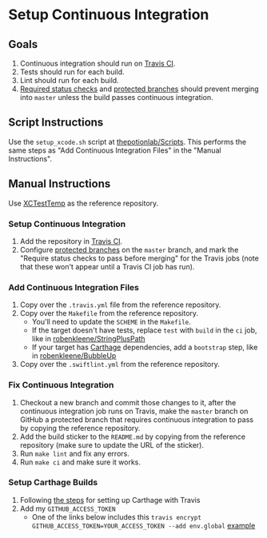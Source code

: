 # Setup Continuous Integration

## Goals

1. Continuous integration should run on [Travis CI](https://travis-ci.org/).
2. Tests should run for each build.
3. Lint should run for each build.
4. [Required status checks](https://help.github.com/articles/about-required-status-checks/) and [protected branches](https://help.github.com/articles/about-protected-branches/) should prevent merging into `master` unless the build passes continuous integration.

## Script Instructions

Use the `setup_xcode.sh` script at [thepotionlab/Scripts](https://github.com/thepotionlab/Scripts/). This performs the same steps as "Add Continuous Integration Files" in the "Manual Instructions".

## Manual Instructions

Use [XCTestTemp](https://github.com/robenkleene/XCTestTemp/tree/master) as the reference repository.

### Setup Continuous Integration

1. Add the repository in [Travis CI](https://travis-ci.org/).
2. Configure [protected branches](https://help.github.com/articles/configuring-protected-branches/) on the `master` branch, and mark the "Require status checks to pass before merging" for the Travis jobs (note that these won't appear until a Travis CI job has run).

### Add Continuous Integration Files

1. Copy over the `.travis.yml` file from the reference repository.
2. Copy over the `Makefile` from the reference repository.
	* You'll need to update the `SCHEME` in the `Makefile`.
	* If the target doesn't have tests, replace `test` with `build` in the `ci` job, like in [robenkleene/StringPlusPath](https://github.com/robenkleene/StringPlusPath/tree/master)
	* If your target has [Carthage](https://github.com/Carthage/Carthage) dependencies, add a `bootstrap` step, like in [robenkleene/BubbleUp](https://github.com/robenkleene/BubbleUp)
3. Copy over the `.swiftlint.yml` from the reference repository.

### Fix Continuous Integration

1. Checkout a new branch and commit those changes to it, after the continuous integration job runs on Travis, make the `master` branch on GitHub a protected branch that requires continuous integration to pass by copying the reference repository.
2. Add the build sticker to the `README.md` by copying from the reference repository (make sure to update the URL of the sticker).
3. Run `make lint` and fix any errors.
4. Run `make ci` and make sure it works.

### Setup Carthage Builds

1. Following [the steps](https://github.com/Carthage/Carthage#use-travis-ci-to-upload-your-tagged-prebuilt-frameworks) for setting up Carthage with Travis
2. Add my `GITHUB_ACCESS_TOKEN`
	* One of the links below includes this `travis encrypt GITHUB_ACCESS_TOKEN=YOUR_ACCESS_TOKEN --add env.global` [example](https://github.com/Wolox/ReactiveArray/blob/master/.travis.yml)